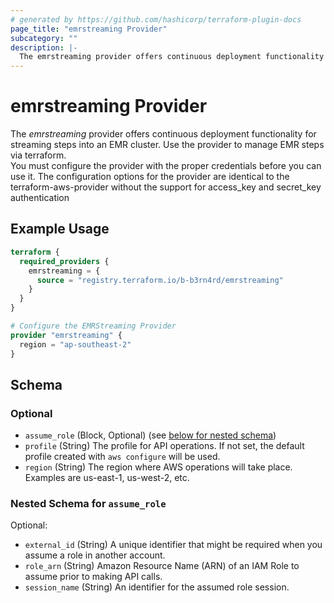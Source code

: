 ```yaml
---
# generated by https://github.com/hashicorp/terraform-plugin-docs
page_title: "emrstreaming Provider"
subcategory: ""
description: |-
  The emrstreaming provider offers continuous deployment functionality for streaming steps into an EMR cluster. Use the provider to manage EMR steps via terraform. You must configure the provider with the proper credentials before you can use it. The configuration options for the provider are identical to the terraform-aws-provider without the support for accesskey and secretkey authentication
---
```


# emrstreaming Provider

The *emrstreaming* provider offers continuous deployment functionality for streaming steps into an EMR cluster. Use the provider to manage EMR steps via terraform.<br/> You must configure the provider with the proper credentials before you can use it. The configuration options for the provider are identical to the terraform-aws-provider without the support for access_key and secret_key authentication

## Example Usage

```terraform
terraform {
  required_providers {
    emrstreaming = {
      source = "registry.terraform.io/b-b3rn4rd/emrstreaming"
    }
  }
}

# Configure the EMRStreaming Provider
provider "emrstreaming" {
  region = "ap-southeast-2"
}
```

<!-- schema generated by tfplugindocs -->
## Schema

### Optional

- `assume_role` (Block, Optional) (see [below for nested schema](#nestedblock--assume_role))
- `profile` (String) The profile for API operations. If not set, the default profile
created with `aws configure` will be used.
- `region` (String) The region where AWS operations will take place. Examples
are us-east-1, us-west-2, etc.

<a id="nestedblock--assume_role"></a>
### Nested Schema for `assume_role`

Optional:

- `external_id` (String) A unique identifier that might be required when you assume a role in another account.
- `role_arn` (String) Amazon Resource Name (ARN) of an IAM Role to assume prior to making API calls.
- `session_name` (String) An identifier for the assumed role session.
